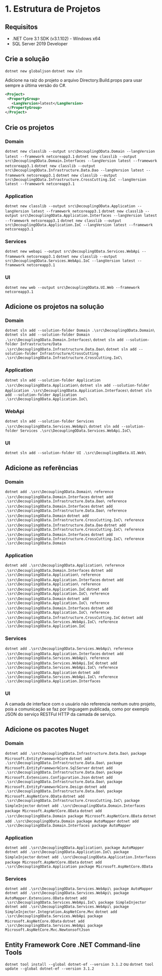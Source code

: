 # 1. Estrutura de Projetos

## Requisitos

- .NET Core 3.1 SDK (v3.1.102) - Windows x64
- SQL Server 2019 Developer

## Crie a solução

`dotnet new globaljson`
`dotnet new sln`

Adicione na raiz do projeto o arquivo Directory.Build.props para usar sempre a última versão do C#.

```xml
<Project>
 <PropertyGroup>
   <LangVersion>latest</LangVersion>
 </PropertyGroup>
</Project>
```

## Crie os projetos

### Domain

`dotnet new classlib --output src\DecouplingOData.Domain --langVersion latest --framework netcoreapp3.1`
`dotnet new classlib --output src\DecouplingOData.Domain.Interfaces --langVersion latest --framework netcoreapp3.1`
`dotnet new classlib --output src\DecouplingOData.Infrastructure.Data.Dao --langVersion latest --framework netcoreapp3.1`
`dotnet new classlib --output src\DecouplingOData.Infrastructure.CrossCutting.IoC --langVersion latest --framework netcoreapp3.1`

### Application

`dotnet new classlib --output src\DecouplingOData.Application --langVersion latest --framework netcoreapp3.1`
`dotnet new classlib --output src\DecouplingOData.Application.Interfaces --langVersion latest --framework netcoreapp3.1`
`dotnet new classlib --output src\DecouplingOData.Application.IoC --langVersion latest --framework netcoreapp3.1`

### Services

`dotnet new webapi --output src\DecouplingOData.Services.WebApi --framework netcoreapp3.1`
`dotnet new classlib --output src\DecouplingOData.Services.WebApi.IoC --langVersion latest --framework netcoreapp3.1`

### UI

`dotnet new web --output src\DecouplingOData.UI.Web --framework netcoreapp3.1`

## Adicione os projetos na solução

### Domain

`dotnet sln add --solution-folder Domain .\src\DecouplingOData.Domain\`
`dotnet sln add --solution-folder Domain .\src\DecouplingOData.Domain.Interfaces\`
`dotnet sln add --solution-folder Infrastructure/Data .\src\DecouplingOData.Infrastructure.Data.Dao\`
`dotnet sln add --solution-folder Infrastructure/CrossCutting .\src\DecouplingOData.Infrastructure.CrossCutting.IoC\`

### Application

`dotnet sln add --solution-folder Application .\src\DecouplingOData.Application\`
`dotnet sln add --solution-folder Application .\src\DecouplingOData.Application.Interfaces\`
`dotnet sln add --solution-folder Application .\src\DecouplingOData.Application.IoC\`

### WebApi

`dotnet sln add --solution-folder Services .\src\DecouplingOData.Services.WebApi\`
`dotnet sln add --solution-folder Services .\src\DecouplingOData.Services.WebApi.IoC\`

### UI

`dotnet sln add --solution-folder UI .\src\DecouplingOData.UI.Web\`

## Adicione as referências

### Domain

`dotnet add .\src\DecouplingOData.Domain\ reference .\src\DecouplingOData.Domain.Interfaces`
`dotnet add .\src\DecouplingOData.Infrastructure.Data.Dao\ reference .\src\DecouplingOData.Domain.Interfaces`
`dotnet add .\src\DecouplingOData.Infrastructure.Data.Dao\ reference .\src\DecouplingOData.Domain`
`dotnet add .\src\DecouplingOData.Infrastructure.CrossCutting.IoC\ reference .\src\DecouplingOData.Infrastructure.Data.Dao`
`dotnet add .\src\DecouplingOData.Infrastructure.CrossCutting.IoC\ reference .\src\DecouplingOData.Domain.Interfaces`
`dotnet add .\src\DecouplingOData.Infrastructure.CrossCutting.IoC\ reference .\src\DecouplingOData.Domain`

### Application

`dotnet add .\src\DecouplingOData.Application\ reference .\src\DecouplingOData.Domain.Interfaces`
`dotnet add .\src\DecouplingOData.Application\ reference .\src\DecouplingOData.Application.Interfaces`
`dotnet add .\src\DecouplingOData.Application\ reference .\src\DecouplingOData.Application.IoC`
`dotnet add .\src\DecouplingOData.Application.IoC\ reference .\src\DecouplingOData.Domain`
`dotnet add .\src\DecouplingOData.Application.IoC\ reference .\src\DecouplingOData.Domain.Interfaces`
`dotnet add .\src\DecouplingOData.Application.IoC\ reference .\src\DecouplingOData.Infrastructure.CrossCutting.IoC`
`dotnet add .\src\DecouplingOData.Services.WebApi.IoC\ reference .\src\DecouplingOData.Application.IoC`

### Services

`dotnet add .\src\DecouplingOData.Services.WebApi\ reference .\src\DecouplingOData.Application.Interfaces`
`dotnet add .\src\DecouplingOData.Services.WebApi\ reference .\src\DecouplingOData.Services.WebApi.IoC`
`dotnet add .\src\DecouplingOData.Services.WebApi.IoC\ reference .\src\DecouplingOData.Application`
`dotnet add .\src\DecouplingOData.Services.WebApi.IoC\ reference .\src\DecouplingOData.Application.Interfaces`

### UI

A camada de interface com o usuário não referencia nenhum outro projeto, pois a comunicação se faz por linguagem publicada, como por exemplo JSON do serviço RESTFul HTTP da camada de serviço.

## Adicione os pacotes Nuget

### Domain

`dotnet add .\src\DecouplingOData.Infrastructure.Data.Dao\ package Microsoft.EntityFrameworkCore`
`dotnet add .\src\DecouplingOData.Infrastructure.Data.Dao\ package Microsoft.EntityFrameworkCore.SqlServer`
`dotnet add .\src\DecouplingOData.Infrastructure.Data.Dao\ package Microsoft.Extensions.Configuration.Json`
`dotnet add .\src\DecouplingOData.Infrastructure.Data.Dao\ package Microsoft.EntityFrameworkCore.Design`
`dotnet add .\src\DecouplingOData.Infrastructure.Data.Dao\ package Microsoft.AspNetCore.OData`
`dotnet add .\src\DecouplingOData.Infrastructure.CrossCutting.IoC\ package SimpleInjector`
`dotnet add .\src\DecouplingOData.Domain.Interfaces package Microsoft.AspNetCore.OData`
`dotnet add .\src\DecouplingOData.Domain package Microsoft.AspNetCore.OData`
`dotnet add .\src\DecouplingOData.Domain package AutoMapper`
`dotnet add .\src\DecouplingOData.Domain.Interfaces package AutoMapper`

### Application

`dotnet add .\src\DecouplingOData.Application\ package AutoMapper`
`dotnet add .\src\DecouplingOData.Application.IoC\ package SimpleInjector`
`dotnet add .\src\DecouplingOData.Application.Interfaces package Microsoft.AspNetCore.OData`
`dotnet add .\src\DecouplingOData.Application package Microsoft.AspNetCore.OData`

### Services

`dotnet add .\src\DecouplingOData.Services.WebApi\ package AutoMapper`
`dotnet add .\src\DecouplingOData.Services.WebApi\ package AutoMapper.Extensions.OData`
`dotnet add .\src\DecouplingOData.Services.WebApi.IoC\ package SimpleInjector`
`dotnet add .\src\DecouplingOData.Services.WebApi\ package SimpleInjector.Integration.AspNetCore.Mvc`
`dotnet add .\src\DecouplingOData.Services.WebApi package Microsoft.AspNetCore.OData`
`dotnet add .\src\DecouplingOData.Services.WebApi package Microsoft.AspNetCore.Mvc.NewtonsoftJson`

## Entity Framework Core .NET Command-line Tools

`dotnet tool install --global dotnet-ef --version 3.1.2`
ou
`dotnet tool update --global dotnet-ef --version 3.1.2`